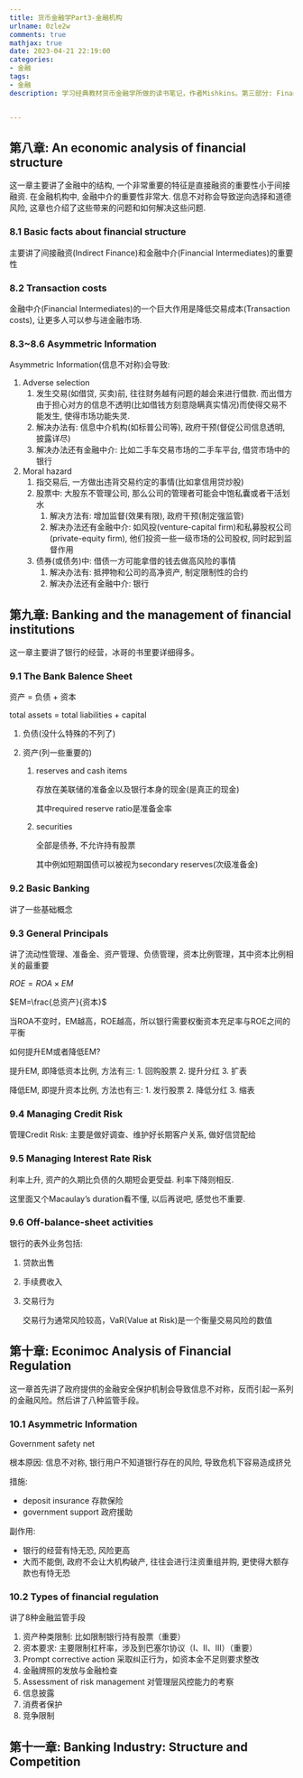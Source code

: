 ```yaml
---
title: 货币金融学Part3-金融机构
urlname: 0zle2w
comments: true
mathjax: true
date: 2023-04-21 22:19:00
categories:
- 金融
tags:
- 金融
description: 学习经典教材货币金融学所做的读书笔记，作者Mishkins。第三部分: Financial Institutions


---
```


## 第八章: An economic analysis of financial structure

这一章主要讲了金融中的结构, 一个非常重要的特征是直接融资的重要性小于间接融资. 在金融机构中, 金融中介的重要性非常大. 信息不对称会导致逆向选择和道德风险, 这章也介绍了这些带来的问题和如何解决这些问题.

### 8.1 Basic facts about financial structure 

主要讲了间接融资(Indirect Finance)和金融中介(Financial Intermediates)的重要性

### 8.2 Transaction costs

金融中介(Financial Intermediates)的一个巨大作用是降低交易成本(Transaction costs), 让更多人可以参与进金融市场.

### 8.3~8.6 Asymmetric Information

Asymmetric Information(信息不对称)会导致:

1. Adverse selection
   1. 发生交易(如借贷, 买卖)前, 往往财务越有问题的越会来进行借款. 而出借方由于担心对方的信息不透明(比如借钱方刻意隐瞒真实情况)而使得交易不能发生, 使得市场功能失灵.
   2. 解决办法有: 信息中介机构(如标普公司等), 政府干预(督促公司信息透明, 披露详尽)
   3. 解决办法还有金融中介: 比如二手车交易市场的二手车平台, 借贷市场中的银行
2. Moral hazard
   1. 指交易后, 一方做出违背交易约定的事情(比如拿信用贷炒股)
   2. 股票中: 大股东不管理公司, 那么公司的管理者可能会中饱私囊或者干活划水
      1. 解决方法有: 增加监督(效果有限), 政府干预(制定强监管)
      2. 解决办法还有金融中介: 如风投(venture-capital firm)和私募股权公司(private-equity firm), 他们投资一些一级市场的公司股权, 同时起到监督作用
   3. 债券(或债务)中: 借债一方可能拿借的钱去做高风险的事情
      1. 解决办法有: 抵押物和公司的高净资产, 制定限制性的合约
      2. 解决办法还有金融中介: 银行

## 第九章: Banking and the management of financial institutions

这一章主要讲了银行的经营，冰哥的书里要详细得多。

### 9.1 The Bank Balence Sheet

资产 = 负债 + 资本

total assets = total liabilities + capital

1. 负债(没什么特殊的不列了)

2. 资产(列一些重要的)

   1. reserves and cash items 

      存放在美联储的准备金以及银行本身的现金(是真正的现金)

      其中required reserve ratio是准备金率

   2. securities

      全部是债券, 不允许持有股票

      其中例如短期国债可以被视为secondary reserves(次级准备金)


### 9.2 Basic Banking

讲了一些基础概念

### 9.3 General Principals

讲了流动性管理、准备金、资产管理、负债管理，资本比例管理，其中资本比例相关的最重要

$ROE=ROA\times EM$

$EM=\frac{总资产}{资本}$

 当ROA不变时，EM越高，ROE越高，所以银行需要权衡资本充足率与ROE之间的平衡

如何提升EM或者降低EM?

提升EM, 即降低资本比例, 方法有三: 1. 回购股票 2. 提升分红 3. 扩表

降低EM, 即提升资本比例, 方法也有三: 1. 发行股票 2. 降低分红 3. 缩表

### 9.4 Managing Credit Risk

管理Credit Risk: 主要是做好调查、维护好长期客户关系, 做好信贷配给

### 9.5 Managing Interest Rate Risk

利率上升, 资产的久期比负债的久期短会更受益. 利率下降则相反.

这里面又个Macaulay’s duration看不懂, 以后再说吧, 感觉也不重要.

### 9.6 Off-balance-sheet activities

银行的表外业务包括: 

1. 贷款出售

2. 手续费收入

3. 交易行为

   交易行为通常风险较高，VaR(Value at Risk)是一个衡量交易风险的数值

## 第十章: Econimoc Analysis of Financial Regulation

这一章首先讲了政府提供的金融安全保护机制会导致信息不对称，反而引起一系列的金融风险。然后讲了八种监管手段。

### 10.1 Asymmetric Information

Government safety net

根本原因: 信息不对称, 银行用户不知道银行存在的风险, 导致危机下容易造成挤兑

措施:

- deposit insurance 存款保险
- government support 政府援助

副作用:

- 银行的经营有恃无恐, 风险更高
- 大而不能倒, 政府不会让大机构破产, 往往会进行注资重组并购, 更使得大额存款也有恃无恐

### 10.2 Types of financial regulation

讲了8种金融监管手段

1. 资产种类限制: 比如限制银行持有股票（重要）
2. 资本要求: 主要限制杠杆率，涉及到巴塞尔协议（I、II、III）（重要）
3. Prompt corrective action 采取纠正行为，如资本金不足则要求整改
4. 金融牌照的发放与金融检查
5. Assessment of risk management 对管理层风控能力的考察
6. 信息披露
7. 消费者保护
8. 竞争限制

## 第十一章: Banking Industry: Structure and Competition

